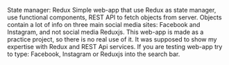 State manager: Redux
Simple web-app that use Redux as state manager, use functional components, REST API to fetch objects from server. 
Objects contain a lot of info on three main social media sites: Facebook and Instagram, and not social media Reduxjs.
This web-app is made as a practice project, so there is no real use of it.
It was supposed to show my expertise with Redux and REST Api services.
If you are testing web-app try to type: Facebook, Instagram or Reduxjs into the search bar. 
